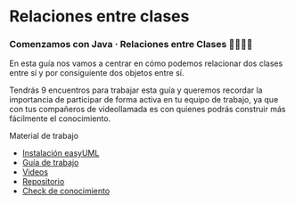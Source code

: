 # Relaciones entre clases

### Comenzamos con Java · Relaciones entre Clases 🙌🏼💪🏼

En esta guía nos vamos a centrar en cómo podemos relacionar dos clases entre sí y por consiguiente dos objetos entre sí.

Tendrás 9 encuentros para trabajar esta guía y queremos recordar la importancia de participar de forma activa en tu equipo de trabajo, ya que con tus compañeros de videollamada es con quienes podrás construir más fácilmente el conocimiento.

Material de trabajo

* [Instalación easyUML](https://drive.google.com/drive/folders/1WKmqFTy4oXQIAtPPZBC9msp0VVYkYXXB?usp=sharing)
* [Guía de trabajo](https://drive.google.com/drive/folders/1a9qj5HobpZ3IYI4am7KZ3acrkbr4p7nZ?usp=sharing)
* [Videos](https://rb.gy/zio02)
* [Repositorio](https://github.com/EggCooperation/Java-Relaciones)
* [Check de conocimiento](https://docs.google.com/forms/d/e/1FAIpQLSfDcJN3UOLFIfzdqRnZ782gFja0oUudivx2FzAwElTO4543_Q/viewform)